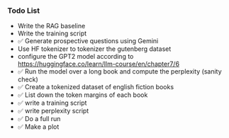 ### Todo List

* Write the RAG baseline
* Write the training script
* ✅ Generate prospective questions using Gemini
* Use HF tokenizer to tokenizer the gutenberg dataset
* configure the GPT2 model according to https://huggingface.co/learn/llm-course/en/chapter7/6
* ✅ Run the model over a long book and compute the perplexity (sanity check)
* ✅ Create a tokenized dataset of english fiction books 
* ✅ List down the token margins of each book
* ✅ write a training script
* ✅ write perplexity script
* ✅ Do a full run
* ✅ Make a plot